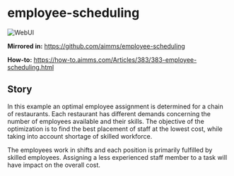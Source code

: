 # employee-scheduling

![WebUI](https://img.shields.io/badge/UI-WebUI-success)

**Mirrored in:** https://github.com/aimms/employee-scheduling

**How-to:** https://how-to.aimms.com/Articles/383/383-employee-scheduling.html

## Story

In this example an optimal employee assignment is determined for a chain of restaurants. Each restaurant has different demands concerning the number of employees available and their skills. The objective of the optimization is to find the best placement of staff at the lowest cost, while taking into account shortage of skilled workforce.

The employees work in shifts and each position is primarily fulfilled by skilled employees. Assigning a less experienced staff member to a task will have impact on the overall cost. 